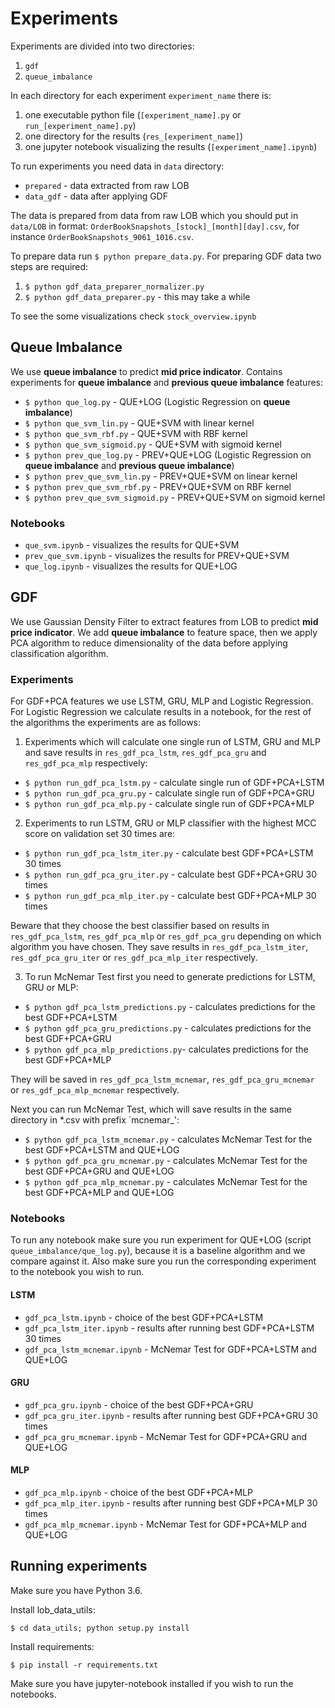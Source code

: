 # Experiments

Experiments are divided into two directories:

1. `gdf`
2. `queue_imbalance`

In each directory for each experiment `experiment_name` there is:
1. one executable python file (`[experiment_name].py` or `run_[experiment_name].py`) 
2. one directory for the results (`res_[experiment_name]`)
3. one jupyter notebook visualizing the results (`[experiment_name].ipynb`)

To run experiments you need data in `data` directory:
* `prepared` - data extracted from raw LOB
* `data_gdf` - data after applying GDF

The data is prepared from data from raw LOB which you should put in `data/LOB` in format:
`OrderBookSnapshots_[stock]_[month][day].csv`, for instance `OrderBookSnapshots_9061_1016.csv`.

To prepare data run `$ python prepare_data.py`. For preparing GDF data two steps are required:

1. `$ python gdf_data_preparer_normalizer.py`
2. `$ python gdf_data_preparer.py` - this may take a while

To see the some visualizations check `stock_overview.ipynb`


## Queue Imbalance

We use **queue imbalance** to predict **mid price indicator**.
Contains experiments for **queue imbalance** and **previous queue imbalance** features:
    
* `$ python que_log.py` - QUE+LOG (Logistic Regression on **queue imbalance**)
* `$ python que_svm_lin.py` - QUE+SVM with linear kernel
* `$ python que_svm_rbf.py` - QUE+SVM with RBF kernel
* `$ python que_svm_sigmoid.py` - QUE+SVM with sigmoid kernel
* `$ python prev_que_log.py`  - PREV+QUE+LOG (Logistic Regression on **queue imbalance** and **previous queue imbalance**)
* `$ python prev_que_svm_lin.py` - PREV+QUE+SVM on linear kernel
* `$ python prev_que_svm_rbf.py` - PREV+QUE+SVM on RBF kernel
* `$ python prev_que_svm_sigmoid.py` - PREV+QUE+SVM on sigmoid kernel

### Notebooks

* `que_svm.ipynb` - visualizes the results for QUE+SVM
* `prev_que_svm.ipynb` - visualizes the results for PREV+QUE+SVM
* `que_log.ipynb` - visualizes the results for QUE+LOG

## GDF

We use Gaussian Density Filter to extract features from LOB to predict **mid price indicator**. 
We add **queue imbalance** to feature space, then we apply PCA algorithm to reduce dimensionality of the data before 
applying classification algorithm.

### Experiments

For GDF+PCA features we use LSTM, GRU, MLP and Logistic Regression. For Logistic Regression we 
calculate results in a notebook, for the rest of the algorithms the experiments are as follows:

1. Experiments which will calculate one single run of LSTM, GRU and MLP and save results
in `res_gdf_pca_lstm`, `res_gdf_pca_gru` and `res_gdf_pca_mlp` respectively:

* `$ python run_gdf_pca_lstm.py` - calculate single run of GDF+PCA+LSTM
* `$ python run_gdf_pca_gru.py` - calculate single run of GDF+PCA+GRU
* `$ python run_gdf_pca_mlp.py` - calculate single run of GDF+PCA+MLP

2. Experiments to run  LSTM, GRU or MLP classifier with the highest MCC score on 
validation set 30 times are:

* `$ python run_gdf_pca_lstm_iter.py` - calculate best GDF+PCA+LSTM 30 times
* `$ python run_gdf_pca_gru_iter.py` - calculate best GDF+PCA+GRU 30 times
* `$ python run_gdf_pca_mlp_iter.py` - calculate best GDF+PCA+MLP 30 times

Beware that they choose the best classifier based on results in  
`res_gdf_pca_lstm`, `res_gdf_pca_mlp` or `res_gdf_pca_gru` depending on which algorithm 
you have chosen. They save results in `res_gdf_pca_lstm_iter`, `res_gdf_pca_gru_iter` or
`res_gdf_pca_mlp_iter` respectively.

3. To run McNemar Test first you need to generate predictions for LSTM, GRU or MLP:

* `$ python gdf_pca_lstm_predictions.py` - calculates predictions for the best GDF+PCA+LSTM
* `$ python gdf_pca_gru_predictions.py` - calculates predictions for the best GDF+PCA+GRU
* `$ python gdf_pca_mlp_predictions.py`- calculates predictions for the best GDF+PCA+MLP

They will be saved in `res_gdf_pca_lstm_mcnemar`, `res_gdf_pca_gru_mcnemar` or `res_gdf_pca_mlp_mcnemar`
respectively.

Next you can run McNemar Test, which will save results in the same directory in *.csv 
with prefix `mcnemar_':

* `$ python gdf_pca_lstm_mcnemar.py` - calculates McNemar Test for the best GDF+PCA+LSTM and QUE+LOG
* `$ python gdf_pca_gru_mcnemar.py` - calculates McNemar Test for the best GDF+PCA+GRU and QUE+LOG
* `$ python gdf_pca_mlp_mcnemar.py` - calculates McNemar Test for the best GDF+PCA+MLP and QUE+LOG

### Notebooks

To run any notebook make sure you run experiment for QUE+LOG (script `queue_imbalance/que_log.py`),
because it is a baseline algorithm and we compare against it. Also make sure you run the corresponding 
experiment to the notebook you wish to run.

#### LSTM 

* `gdf_pca_lstm.ipynb` - choice of the best GDF+PCA+LSTM
* `gdf_pca_lstm_iter.ipynb` - results after running best GDF+PCA+LSTM 30 times
* `gdf_pca_lstm_mcnemar.ipynb` - McNemar Test for GDF+PCA+LSTM and QUE+LOG

#### GRU

* `gdf_pca_gru.ipynb` - choice of the best GDF+PCA+GRU
* `gdf_pca_gru_iter.ipynb` - results after running best GDF+PCA+GRU 30 times
* `gdf_pca_gru_mcnemar.ipynb` - McNemar Test for GDF+PCA+GRU and QUE+LOG

#### MLP

* `gdf_pca_mlp.ipynb` - choice of the best GDF+PCA+MLP
* `gdf_pca_mlp_iter.ipynb` - results after running best GDF+PCA+MLP 30 times
* `gdf_pca_mlp_mcnemar.ipynb` - McNemar Test for GDF+PCA+MLP and QUE+LOG


## Running experiments

Make sure you have Python 3.6.

Install lob_data_utils:

`$ cd data_utils; python setup.py install`

Install requirements:

`$ pip install -r requirements.txt`

Make sure you have jupyter-notebook installed if you wish to run the notebooks.